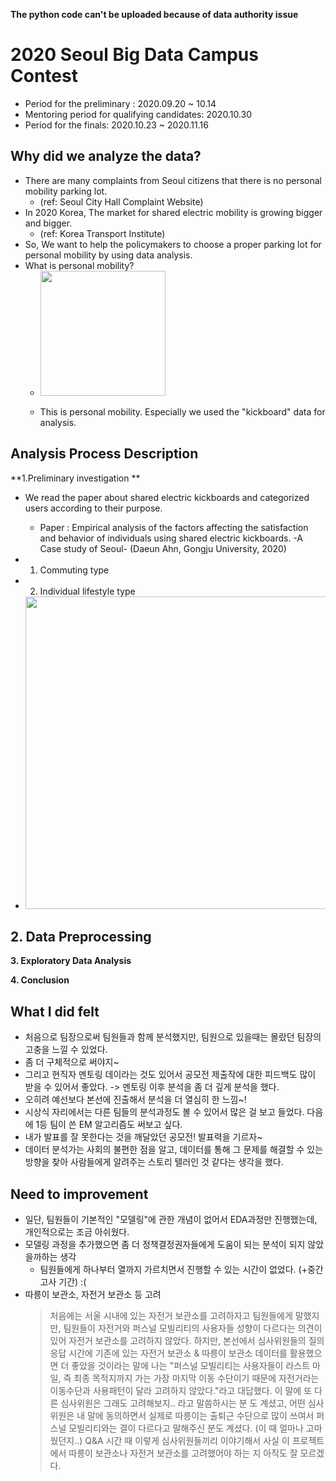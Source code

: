 **The python code can't be uploaded because of data authority issue**

# 2020 Seoul Big Data Campus Contest
- Period for the preliminary : 2020.09.20 ~ 10.14
- Mentoring period for qualifying candidates: 2020.10.30
- Period for the finals: 2020.10.23 ~ 2020.11.16

## Why did we analyze the data?
- There are many complaints from Seoul citizens that there is no personal mobility parking lot.
  - (ref: Seoul City Hall Complaint Website)
- In 2020 Korea, The market for shared electric mobility is growing bigger and bigger.
  - (ref: Korea Transport Institute)
- So, We want to help the policymakers to choose a proper parking lot for personal mobility by using data analysis.
- What is personal mobility?
  - <img src="https://user-images.githubusercontent.com/102137580/160077823-c7c4cf19-dbc7-4e52-a159-256885cca079.png" width="200">

  - This is personal mobility. Especially we used the "kickboard" data for analysis. 


## Analysis Process Description
**1.Preliminary investigation **
- We read the paper about shared electric kickboards and categorized users according to their purpose.
  - Paper : Empirical analysis of the factors affecting the satisfaction and behavior of individuals using shared electric kickboards. -A Case study of Seoul- (Daeun Ahn, Gongju University, 2020)
- 1. Commuting type 
  
- 2. Individual lifestyle type

- <img src="https://user-images.githubusercontent.com/102137580/160076860-51692ca0-19ed-4e68-8598-4179fecebec9.png" width="500">


 

**2. Data Preprocessing**
- 

**3. Exploratory Data Analysis**


**4. Conclusion**


## What I did felt
- 처음으로 팀장으로써 팀원들과 함께 분석했지만, 팀원으로 있을때는 몰랐던 팀장의 고충을 느낄 수 있었다.
- 좀 더 구체적으로 써야지~<br/>
- 그리고 현직자 멘토링 데이라는 것도 있어서 공모전 제출작에 대한 피드백도 많이 받을 수 있어서 좋았다. -> 멘토링 이후 분석을 좀 더 깊게 분석을 했다.
- 오히려 예선보다 본선에 진출해서 분석을 더 열심히 한 느낌~!
- 시상식 자리에서는 다른 팀들의 분석과정도 볼 수 있어서 많은 걸 보고 들었다. 다음에 1등 팀이 쓴 EM 알고리즘도 써보고 싶다.
- 내가 발표를 잘 못한다는 것을 깨달았던 공모전! 발표력을 기르자~
- 데이터 분석가는 사회의 불편한 점을 알고, 데이터를 통해 그 문제를 해결할 수 있는 방향을 찾아 사람들에게 알려주는 스토리 텔러인 것 같다는 생각을 했다.

## Need to improvement
- 일단, 팀원들이 기본적인 "모델링"에 관한 개념이 없어서 EDA과정만 진행했는데, 개인적으로는 조금 아쉬웠다.
- 모델링 과정을 추가했으면 좀 더 정책결정권자들에게 도움이 되는 분석이 되지 않았을까하는 생각
  - 팀원들에게 하나부터 열까지 가르치면서 진행할 수 있는 시간이 없었다. (+중간고사 기간) :(
- 따릉이 보관소, 자전거 보관소 등 고려
  > 처음에는 서울 시내에 있는 자전거 보관소를 고려하자고 팀원들에게 말했지만, 팀원들이 자전거와 퍼스널 모빌리티의 사용자들 성향이 다르다는 의견이 있어 자전거 보관소를 고려하지 않았다. 하지만, 본선에서 심사위원들의 질의응답 시간에 기존에 있는 자전거 보관소 & 따릉이 보관소 데이터를 활용했으면 더 좋았을 것이라는 말에 나는 "퍼스널 모빌리티는 사용자들이 라스트 마일, 즉 최종 목적지까지 가는 가장 마지막 이동 수단이기 때문에 자전거라는 이동수단과 사용패턴이 달라 고려하지 않았다."라고 대답했다. 이 말에 또 다른 심사위원은 그래도 고려해보지.. 라고 말씀하시는 분 도 계셨고, 어떤 심사위원은 내 말에 동의하면서 실제로 따릉이는 출퇴근 수단으로 많이 쓰여서 퍼스널 모빌리티와는 결이 다르다고 말해주신 분도 계셨다. (이 때 얼마나 고마웠던지..) Q&A 시간 때 이렇게 심사위원들끼리 이야기해서 사실 이 프로젝트에서 따릉이 보관소나 자전거 보관소를 고려했어야 하는 지 아직도 잘 모르겠다.
